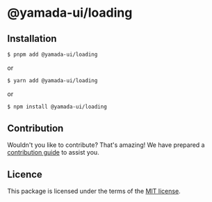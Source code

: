 # @yamada-ui/loading

## Installation

```sh
$ pnpm add @yamada-ui/loading
```

or

```sh
$ yarn add @yamada-ui/loading
```

or

```sh
$ npm install @yamada-ui/loading
```

## Contribution

Wouldn't you like to contribute? That's amazing! We have prepared a [contribution guide](https://github.com/hirotomoyamada/yamada-ui/blob/main/CONTRIBUTING.md) to assist you.

## Licence

This package is licensed under the terms of the
[MIT license](https://github.com/hirotomoyamada/yamada-ui/blob/main/LICENSE).
